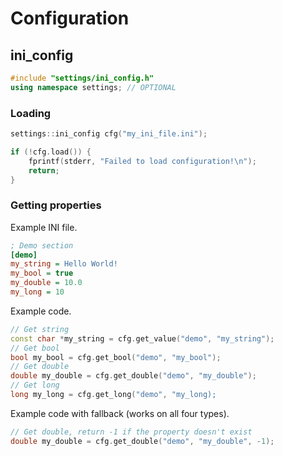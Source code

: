 # Configuration

## ini_config

```cpp
#include "settings/ini_config.h"
using namespace settings; // OPTIONAL
```

### Loading 

```cpp
settings::ini_config cfg("my_ini_file.ini");

if (!cfg.load()) {
    fprintf(stderr, "Failed to load configuration!\n");
    return;
}
```

### Getting properties

Example INI file.

```ini
; Demo section
[demo]
my_string = Hello World!
my_bool = true
my_double = 10.0
my_long = 10
```

Example code.

```cpp
// Get string
const char *my_string = cfg.get_value("demo", "my_string");
// Get bool
bool my_bool = cfg.get_bool("demo", "my_bool");
// Get double
double my_double = cfg.get_double("demo", "my_double");
// Get long
long my_long = cfg.get_long("demo", "my_long);
```

Example code with fallback (works on all four types).

```cpp
// Get double, return -1 if the property doesn't exist
double my_double = cfg.get_double("demo", "my_double", -1);
```
